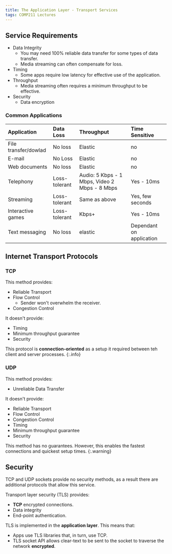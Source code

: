 ```yaml
---
title: The Application Layer - Transport Services
tags: COMP211 Lectures
---
```

## Service Requirements

* Data Integrity
	* You may need 100% reliable data transfer for some types of data transfer.
	* Media streaming can often compensate for loss.
* Timing
	* Some apps require low latency for effective use of the application.
* Throughput
	* Media streaming often requires a minimum throughput to be effective.
* Security
	* Data encryption
	
### Common Applications

| Application | Data Loss | Throughput | Time Sensitive |
| :-- | :-- | :-- | :-- |
| File transfer/dowlad | No loss | Elastic | no |
| E-mail | No Loss | Elastic | no |
| Web documents | No loss | Elastic | no |
| Telephony | Loss-tolerant | Audio: 5 Kbps - 1 Mbps, Video 2 Mbps - 8 Mbps | Yes - 10ms |
| Streaming | Loss-tolerant | Same as above | Yes, few seconds |
| Interactive games | Loss-tolerant | Kbps+ | Yes - 10ms |
| Text messaging | No loss | elastic | Dependant on application |

## Internet Transport Protocols
### TCP
This method provides:

* Reliable Transport
* Flow Control
	* Sender won't overwhelm the receiver.
* Congestion Control

It doesn't provide:

* Timing
* Minimum throughput guarantee
* Security

This protocol is **connection-oriented** as a setup it required between teh client and server processes.
{:.info}

### UDP
This method provides:

* Unreliable Data Transfer

It doesn't provide:

* Reliable Transport
* Flow Control
* Congestion Control
* Timing
* Minimum throughput guarantee
* Security

This method has no guarantees. However, this enables the fastest connections and quickest setup times.
{:.warning}

## Security
TCP and UDP sockets provide no security methods, as a result there are additional protocols that allow this service.

Transport layer security (TLS) provides:

* **TCP** encrypted connections.
* Data integrity
* End-point authentication.

TLS is implemented in the **application layer**. This means that:

* Apps use TLS libraries that, in turn, use TCP.
* TLS socket API allows clear-text to be sent to the socket to traverse the network **encrypted**.